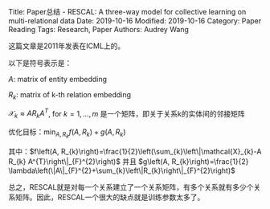 Title: Paper总结 - RESCAL: A three-way model for collective learning on multi-relational data
Date: 2019-10-16
Modified: 2019-10-16
Category: Paper Reading
Tags: Research, Paper
Authors: Audrey Wang

这篇文章是2011年发表在ICML上的。

以下是符号表示是：

$A$: matrix of entity embedding

$R_k$: matrix of k-th relation embedding

$\mathcal{X}_{k} \approx A R_{k} A^{T}$, for $k=1, \ldots, m$ 是一个矩阵，即关于关系k的实体间的邻接矩阵

优化目标：$\min _{A, R_{k}} f\left(A, R_{k}\right)+g\left(A, R_{k}\right)$

其中：$f\left(A, R_{k}\right)=\frac{1}{2}\left(\sum_{k}\left\|\mathcal{X}_{k}-A R_{k} A^{T}\right\|_{F}^{2}\right)$ 并且 $g\left(A, R_{k}\right)=\frac{1}{2} \lambda\left(\|A\|_{F}^{2}+\sum_{k}\left\|R_{k}\right\|_{F}^{2}\right)$

总之，RESCAL就是对每一个关系建立了一个关系矩阵，有多个关系就有多少个关系矩阵。因此，RESCAL一个很大的缺点就是训练参数太多了。

